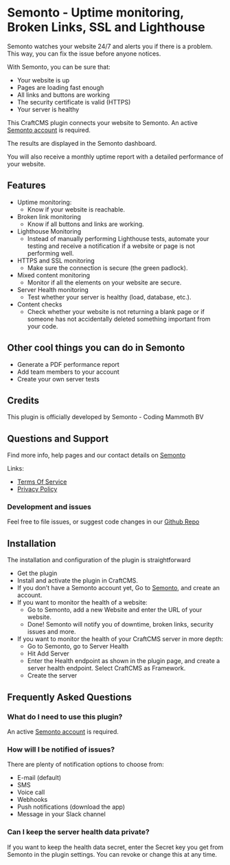 # Semonto - Uptime monitoring, Broken Links, SSL and Lighthouse

Semonto watches your website 24/7 and alerts you if there is a problem.
This way, you can fix the issue before anyone notices.

With Semonto, you can be sure that:
* Your website is up
* Pages are loading fast enough
* All links and buttons are working
* The security certificate is valid (HTTPS)
* Your server is healthy

This CraftCMS plugin connects your website to Semonto.
An active [Semonto account](https://semonto.com) is required. 

The results are displayed in the Semonto dashboard.

You will also receive a monthly uptime report with a detailed 
performance of your website.

## Features

- Uptime monitoring:
    - Know if your website is reachable.
- Broken link monitoring
    - Know if all buttons and links are working.
- Lighthouse Monitoring
    - Instead of manually performing Lighthouse tests, automate your testing and
      receive a notification if a website or page is not performing well.
- HTTPS and SSL monitoring
    - Make sure the connection is secure (the green padlock).
- Mixed content monitoring
    - Monitor if all the elements on your website are secure.
- Server Health monitoring
    - Test whether your server is healthy (load, database, etc.).
- Content checks
    - Check whether your website is not returning a blank page or if 
      someone has not accidentally deleted something important from 
      your code.

## Other cool things you can do in Semonto

- Generate a PDF performance report
- Add team members to your account
- Create your own server tests

## Credits

This plugin is officially developed by Semonto - Coding Mammoth BV

## Questions and Support

Find more info, help pages and our contact details 
on [Semonto](https://semonto.com/)

Links:
- [Terms Of Service](https://semonto.com/service)
- [Privacy Policy](https://semonto.com/privacy)


### Development and issues

Feel free to file issues, or suggest code changes in our  [Github Repo](https://github.com/codingmammoth/SemontoCraftCMS)

## Installation

The installation and configuration of the plugin is straightforward

- Get the plugin
- Install and activate the plugin in CraftCMS.  
- If you don’t have a Semonto account yet, Go 
  to [Semonto](https://semonto.com/), and create an account.
- If you want to monitor the health of a website:
    - Go to Semonto, add a new Website and enter the URL of your website.
    - Done! Semonto will notify you of downtime, broken links, security 
      issues and more. 
- If you want to monitor the health of your CraftCMS server in more depth:
    - Go to Semonto, go to Server Health
    - Hit Add Server 
    - Enter the Health endpoint as shown in the plugin page, and create 
      a server health endpoint. Select CraftCMS as Framework.
    - Create the server

## Frequently Asked Questions

### What do I need to use this plugin?

An active [Semonto account](https://semonto.com/) is required.

### How will I be notified of issues?

There are plenty of notification options to choose from:

- E-mail (default)
- SMS
- Voice call
- Webhooks
- Push notifications (download the app)
- Message in your Slack channel

### Can I keep the server health data private?

If you want to keep the health data secret, enter the Secret key you 
get from Semonto in the plugin settings. You can revoke or change this 
at any time.
